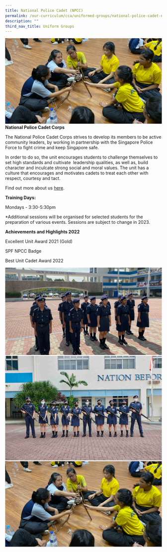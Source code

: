 ```yaml
---
title: National Police Cadet (NPCC)
permalink: /our-curriculum/cca/uniformed-groups/national-police-cadet-npcc/
description: ""
third_nav_title: Uniform Groups
---
```

![](/images/CCAs/NPCC/NPCC%202.png)**National Police Cadet Corps**

The National Police Cadet Corps strives to develop its members to be active community leaders, by working in partnership with the Singapore Police Force to fight crime and keep Singapore safe.

In order to do so, the unit encourages students to challenge themselves to set high standards and cultivate  leadership qualities, as well as, build character and inculcate strong social and moral values. The unit has a culture that encourages and motivates cadets to treat each other with respect, courtesy and tact.

Find out more about us [here](https://www.instagram.com/wgs_npcc/?hl=en).

**Training Days:**

Mondays - 3:30-5:30pm

*Additional sessions will be organised for selected students for the preparation of various events. Sessions are subject to change in 2023.

**Achievements and Highlights 2022**

Excellent Unit Award 2021 (Gold)

SPF NPCC Badge

Best Unit Cadet Award 2022


![](/images/CCAs/NPCC/NPCC1.png)![](/images/CCAs/NPCC/NPCC%203.png)
![](/images/CCAs/NPCC/NPCC%202.png)